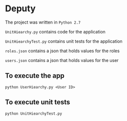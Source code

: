 # Deputy

The project was written in `Python 2.7`

`UnitHiearchy.py` contains code for the application

`UnitHiearchyTest.py` contains unit tests for the application

`roles.json` contains a json that holds values for the roles

`users.json` contains a json that holds values for the user

## To execute the app
`python UserHiearchy.py <User ID>`

## To execute unit tests
`python UnitHiearchyTest.py`
